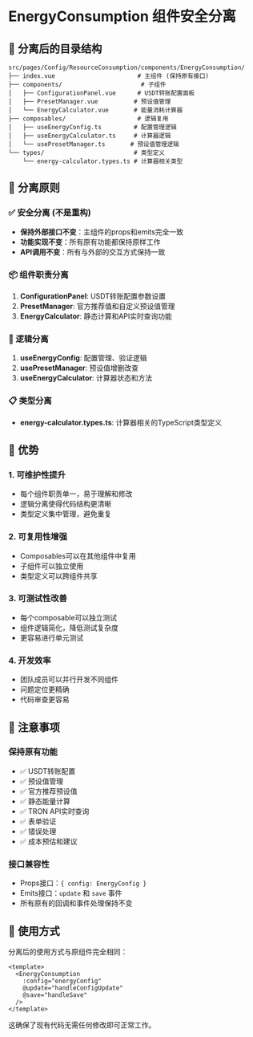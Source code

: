 # EnergyConsumption 组件安全分离

## 📁 分离后的目录结构

```
src/pages/Config/ResourceConsumption/components/EnergyConsumption/
├── index.vue                       # 主组件 (保持原有接口)
├── components/                      # 子组件
│   ├── ConfigurationPanel.vue      # USDT转账配置面板
│   ├── PresetManager.vue          # 预设值管理
│   └── EnergyCalculator.vue       # 能量消耗计算器
├── composables/                    # 逻辑复用
│   ├── useEnergyConfig.ts         # 配置管理逻辑
│   ├── useEnergyCalculator.ts     # 计算器逻辑
│   └── usePresetManager.ts       # 预设值管理逻辑
└── types/                         # 类型定义
    └── energy-calculator.types.ts # 计算器相关类型
```

## 🎯 分离原则

### ✅ 安全分离 (不是重构)
- **保持外部接口不变**：主组件的props和emits完全一致
- **功能实现不变**：所有原有功能都保持原样工作
- **API调用不变**：所有与外部的交互方式保持一致

### 📦 组件职责分离
1. **ConfigurationPanel**: USDT转账配置参数设置
2. **PresetManager**: 官方推荐值和自定义预设值管理
3. **EnergyCalculator**: 静态计算和API实时查询功能

### 🔧 逻辑分离
1. **useEnergyConfig**: 配置管理、验证逻辑
2. **usePresetManager**: 预设值增删改查
3. **useEnergyCalculator**: 计算器状态和方法

### 📋 类型分离
- **energy-calculator.types.ts**: 计算器相关的TypeScript类型定义

## 🚀 优势

### 1. 可维护性提升
- 每个组件职责单一，易于理解和修改
- 逻辑分离使得代码结构更清晰
- 类型定义集中管理，避免重复

### 2. 可复用性增强
- Composables可以在其他组件中复用
- 子组件可以独立使用
- 类型定义可以跨组件共享

### 3. 可测试性改善
- 每个composable可以独立测试
- 组件逻辑简化，降低测试复杂度
- 更容易进行单元测试

### 4. 开发效率
- 团队成员可以并行开发不同组件
- 问题定位更精确
- 代码审查更容易

## 📝 注意事项

### 保持原有功能
- ✅ USDT转账配置
- ✅ 预设值管理
- ✅ 官方推荐预设值
- ✅ 静态能量计算
- ✅ TRON API实时查询
- ✅ 表单验证
- ✅ 错误处理
- ✅ 成本预估和建议

### 接口兼容性
- Props接口：`{ config: EnergyConfig }`
- Emits接口：`update` 和 `save` 事件
- 所有原有的回调和事件处理保持不变

## 🔧 使用方式

分离后的使用方式与原组件完全相同：

```vue
<template>
  <EnergyConsumption
    :config="energyConfig"
    @update="handleConfigUpdate"
    @save="handleSave"
  />
</template>
```

这确保了现有代码无需任何修改即可正常工作。
